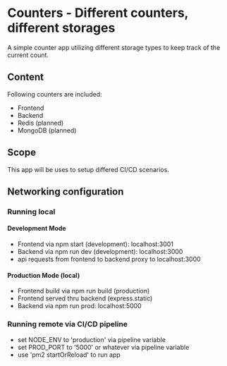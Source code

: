 # Counters - Different counters, different storages

A simple counter app utilizing different storage types to keep track of the current count.

## Content

Following counters are included:
- Frontend
- Backend
- Redis (planned)
- MongoDB (planned)

## Scope

This app will be uses to setup differed CI/CD scenarios.

## Networking configuration

### Running local
#### Development Mode
- Frontend via npm start (development): localhost:3001
- Backend via npm run dev (development): localhost:3000
- api requests from frontend to backend proxy to localhost:3000
#### Production Mode (local)
- Frontend build via npm run build (production)
- Frontend served thru backend (express.static)
- Backend via npm run prod: localhost:5000

### Running remote via CI/CD pipeline
- set NODE_ENV to 'production' via pipeline variable
- set PROD_PORT to '5000' or whatever via pipeline variable
- use 'pm2 startOrReload' to run app